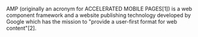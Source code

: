 AMP (originally an acronym for ACCELERATED MOBILE PAGES[1]) is a web component framework and a website publishing technology developed by Google which has the mission to "provide a user-first format for web content"[2].
